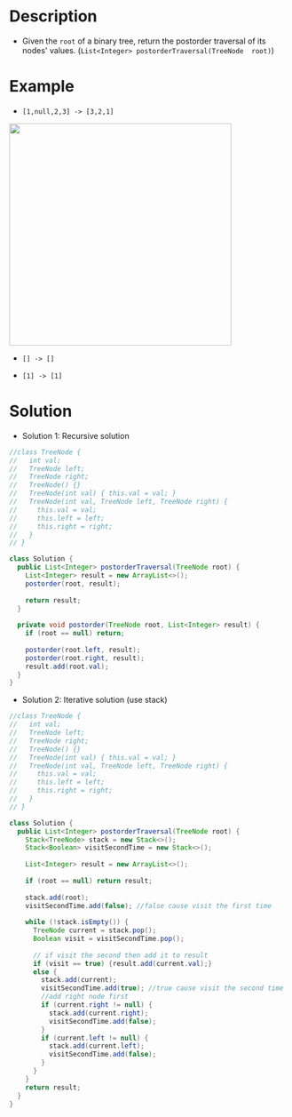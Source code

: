 # Description

- Given the  `root`  of a binary tree, return the postorder traversal of its nodes' values. (`List<Integer> postorderTraversal(TreeNode  root)`)

# Example

- `[1,null,2,3] -> [3,2,1]`
<img src="https://assets.leetcode.com/uploads/2020/09/15/inorder_1.jpg" width="400" height="400">

- `[] -> [] ` 

- `[1] -> [1]`

# Solution

- Solution 1: Recursive solution

```Java
//class TreeNode {
//   int val;
//   TreeNode left;
//   TreeNode right;
//   TreeNode() {}
//   TreeNode(int val) { this.val = val; }
//   TreeNode(int val, TreeNode left, TreeNode right) {
//     this.val = val;
//     this.left = left;
//     this.right = right;
//   }
// }

class Solution {
  public List<Integer> postorderTraversal(TreeNode root) {
    List<Integer> result = new ArrayList<>();
    postorder(root, result);
    
    return result;
  }
  
  private void postorder(TreeNode root, List<Integer> result) {
    if (root == null) return;
    
    postorder(root.left, result);
    postorder(root.right, result);
    result.add(root.val);
  }
}
```

- Solution 2: Iterative solution (use stack)

```Java
//class TreeNode {
//   int val;
//   TreeNode left;
//   TreeNode right;
//   TreeNode() {}
//   TreeNode(int val) { this.val = val; }
//   TreeNode(int val, TreeNode left, TreeNode right) {
//     this.val = val;
//     this.left = left;
//     this.right = right;
//   }
// }

class Solution {
  public List<Integer> postorderTraversal(TreeNode root) {
    Stack<TreeNode> stack = new Stack<>();
    Stack<Boolean> visitSecondTime = new Stack<>();
    
    List<Integer> result = new ArrayList<>();
    
    if (root == null) return result;
  
    stack.add(root);
    visitSecondTime.add(false); //false cause visit the first time
    
    while (!stack.isEmpty()) {
      TreeNode current = stack.pop();
      Boolean visit = visitSecondTime.pop();
      
      // if visit the second then add it to result
      if (visit == true) {result.add(current.val);}
      else {
        stack.add(current);
        visitSecondTime.add(true); //true cause visit the second time
        //add right node first
        if (current.right != null) {
          stack.add(current.right);
          visitSecondTime.add(false);
        }
        if (current.left != null) {
          stack.add(current.left);
          visitSecondTime.add(false);
        }
      }
    }
    return result;
  }
}

```
